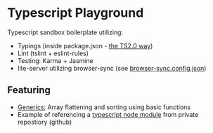 # Typescript Playground
Typescript sandbox boilerplate utilizing:

* Typings (inside package.json - [the TS2.0 way](https://blogs.msdn.microsoft.com/typescript/2016/09/22/announcing-typescript-2-0/))
* Lint (tslint + eslint-rules) 
* Testing: Karma + Jasmine
* lite-server utilizing browser-sync (see [browser-sync.config.json](./browser-sync.config.json))

## Featuring
* [Generics](./src/generics); Array flattening and sorting using basic functions 
* Example of referencing a [typescript node module](https://github.com/xx0r/typescript-node-module) from private repostiory (github)



